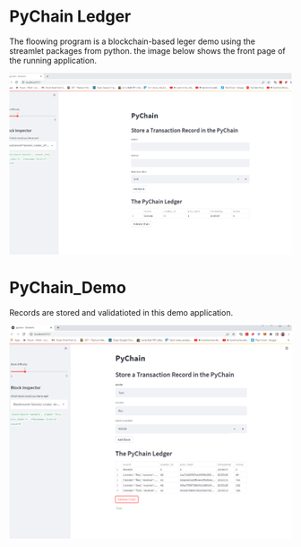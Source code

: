 # PyChain Ledger

The floowing program is a blockchain-based leger demo using the streamlet packages from python. the image below shows the front page of the running application.


![alt=""](Images/Main_page.png)

# PyChain_Demo

Records are stored and validatioted in this demo application.

![alt=""](Images/Demo_Blockchains.png)